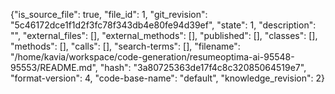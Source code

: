 {"is_source_file": true, "file_id": 1, "git_revision": "5c46172dce1f1d2f3fc78f343db4e80fe94d39ef", "state": 1, "description": "", "external_files": [], "external_methods": [], "published": [], "classes": [], "methods": [], "calls": [], "search-terms": [], "filename": "/home/kavia/workspace/code-generation/resumeoptima-ai-95548-95553/README.md", "hash": "3a80725363de17f4c8c32085064519e7", "format-version": 4, "code-base-name": "default", "knowledge_revision": 2}